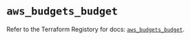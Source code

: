 # `aws_budgets_budget`

Refer to the Terraform Registory for docs: [`aws_budgets_budget`](https://registry.terraform.io/providers/hashicorp/aws/5.20.1/docs/resources/budgets_budget).
